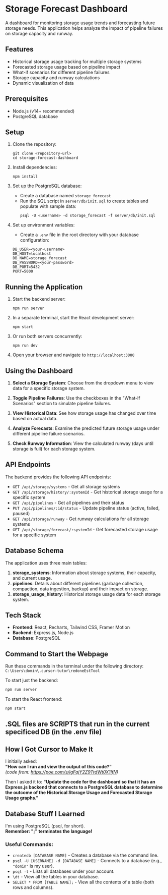 # Storage Forecast Dashboard

A dashboard for monitoring storage usage trends and forecasting future storage needs. This application helps analyze the impact of pipeline failures on storage capacity and runway.

## Features

- Historical storage usage tracking for multiple storage systems
- Forecasted storage usage based on pipeline impact
- What-if scenarios for different pipeline failures
- Storage capacity and runway calculations
- Dynamic visualization of data

## Prerequisites

- Node.js (v14+ recommended)
- PostgreSQL database

## Setup

1. Clone the repository:
   ```
   git clone <repository-url>
   cd storage-forecast-dashboard
   ```

2. Install dependencies:
   ```
   npm install
   ```

3. Set up the PostgreSQL database:
   - Create a database named `storage_forecast`
   - Run the SQL script in `server/db/init.sql` to create tables and populate with sample data:
     ```
     psql -U <username> -d storage_forecast -f server/db/init.sql
     ```

4. Set up environment variables:
   - Create a `.env` file in the root directory with your database configuration:
   ```
   DB_USER=<your-username>
   DB_HOST=localhost
   DB_NAME=storage_forecast
   DB_PASSWORD=<your-password>
   DB_PORT=5432
   PORT=5000
   ```

## Running the Application

1. Start the backend server:
   ```
   npm run server
   ```

2. In a separate terminal, start the React development server:
   ```
   npm start
   ```

3. Or run both servers concurrently:
   ```
   npm run dev
   ```

4. Open your browser and navigate to `http://localhost:3000`

## Using the Dashboard

1. **Select a Storage System**: Choose from the dropdown menu to view data for a specific storage system.

2. **Toggle Pipeline Failures**: Use the checkboxes in the "What-If Scenarios" section to simulate pipeline failures.

3. **View Historical Data**: See how storage usage has changed over time based on actual data.

4. **Analyze Forecasts**: Examine the predicted future storage usage under different pipeline failure scenarios.

5. **Check Runway Information**: View the calculated runway (days until storage is full) for each storage system.

## API Endpoints

The backend provides the following API endpoints:

- `GET /api/storage/systems` - Get all storage systems
- `GET /api/storage/history/:systemId` - Get historical storage usage for a specific system
- `GET /api/pipelines` - Get all pipelines and their status
- `PUT /api/pipelines/:id/status` - Update pipeline status (active, failed, paused)
- `GET /api/storage/runway` - Get runway calculations for all storage systems
- `GET /api/storage/forecast/:systemId` - Get forecasted storage usage for a specific system

## Database Schema

The application uses three main tables:

1. **storage_systems**: Information about storage systems, their capacity, and current usage.
2. **pipelines**: Details about different pipelines (garbage collection, compaction, data ingestion, backup) and their impact on storage.
3. **storage_usage_history**: Historical storage usage data for each storage system.

## Tech Stack

- **Frontend**: React, Recharts, Tailwind CSS, Framer Motion
- **Backend**: Express.js, Node.js
- **Database**: PostgreSQL

## Command to Start the Webpage

Run these commands in the terminal under the following directory:  
`C:\Users\domin\.cursor-tutor\redoneEstTool`

To start just the backend:
```bash
npm run server
```

To start the React frontend:
```bash
npm start
```

## .SQL files are SCRIPTS that run in the current specificed DB (in the .env file)

## How I Got Cursor to Make It

I initially asked:  
**"How can I run and view the output of this code?"**  
*(code from: https://poe.com/s/igFajY2Z9TrdWt0X1IfN)*

Then I asked it to:
**"Update the code for the dashboard so that it has an Express.js backend that connects to a PostgreSQL database to determine the outcome of the Historical Storage Usage and Forecasted Storage Usage graphs."**

## Database Stuff I Learned

I'm using PostgreSQL (psql, for short).  
**Remember: ";" terminates the language!**

### Useful Commands:
- `createdb [DATABASE NAME]` - Creates a database via the command line.
- `psql -U [USERNAME] -d [DATABASE NAME]` - Connects to a database (e.g., `"domin"` is my user).
- `psql -l` - Lists all databases under your account.
- `\dt` - View all the tables in your database.
- `SELECT * FROM [TABLE NAME];` - View all the contents of a table (both rows and columns).
